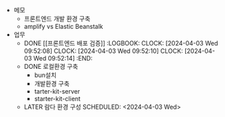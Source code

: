- 메모
	- 프론트엔드 개발 환경 구축
	- amplify vs Elastic Beanstalk
- 업무
	- DONE [[프론트엔드 배포 검증]]
	  :LOGBOOK:
	  CLOCK: [2024-04-03 Wed 09:52:08]
	  CLOCK: [2024-04-03 Wed 09:52:10]
	  CLOCK: [2024-04-03 Wed 09:52:14]
	  :END:
	- DONE 로컬환경 구축
		- bun설치
		- 개발환경 구축
		- tarter-kit-server
		- starter-kit-client
	- LATER 람다 환경 구성
	  SCHEDULED: <2024-04-03 Wed>